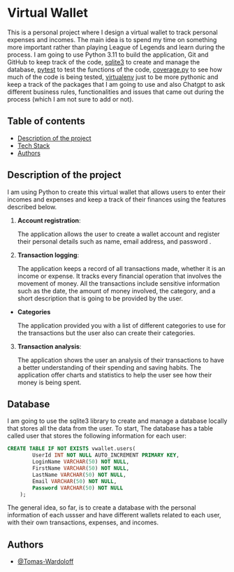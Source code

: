 # Virtual Wallet
This is a personal project where I design a virtual wallet to track personal expenses and incomes. The main idea is to spend my time on something more important rather than playing League of Legends and learn during the process. 
I am going to use Python 3.11 to build the application, Git and GitHub to keep track of the code, [sqlite3](https://docs.python.org/3/library/sqlite3.html) to create and manage the database, [pytest](https://docs.pytest.org/en/7.3.x/contents.html) to test the functions of the code, [coverage.py](https://coverage.readthedocs.io/en/7.2.3/#) to see how much of the code is being tested, [virtualenv](https://docs.python.org/3/library/venv.html) just to be more pythonic and keep a track of the packages that I am going to use and also Chatgpt to ask different business rules, functionalities and issues that came out during the process (which I am not sure to add or not).

## Table of contents
- [Description of the project]()
- [Tech Stack]()
- [Authors]()

## Description of the project
I am using Python to create this virtual wallet that allows users to enter their incomes and expenses and keep a track of their finances using the features described below.

1. **Account registration**:  

   The application allows the user to create a wallet account and register their personal details such as name, email address, and password .

2. **Transaction logging**:

   The application keeps a record of all transactions made, whether it is an income or expense. It tracks every financial operation that involves the movement of money. All the transactions include sensitive information such as the date, the amount of money involved, the category, and a short description that is going to be provided by the user.

- **Categories**

  The application provided you with a list of different categories to use for the transactions but the user also can create their categories.

3. **Transaction analysis**:

   The application shows the user an analysis of their transactions to have a better understanding of their spending and saving habits. The application offer charts and statistics to help the user see how their money is being spent.

## Database
I am going to use the sqlite3 library to create and manage a database locally that stores all the data from the user. To start, The database has a table called user that stores the following information for each user:
```SQL
CREATE TABLE IF NOT EXISTS vwallet.users(
        UserId INT NOT NULL AUTO_INCREMENT PRIMARY KEY,
        LoginName VARCHAR(50) NOT NULL,
        FirstName VARCHAR(50) NOT NULL,
        LastName VARCHAR(50) NOT NULL,
        Email VARCHAR(50) NOT NULL,
        Password VARCHAR(50) NOT NULL
    );
```
The general idea, so far, is to create a database with the personal information of each ussser and have different wallets related to each user, with their own transactions, expenses, and incomes.

## Authors
- [@Tomas-Wardoloff](https://www.github.com/Tomas-Wardoloff)
